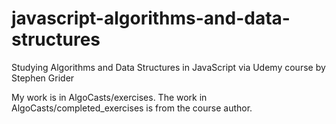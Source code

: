 # javascript-algorithms-and-data-structures

Studying Algorithms and Data Structures in JavaScript via Udemy course by Stephen Grider

My work is in AlgoCasts/exercises. The work in AlgoCasts/completed_exercises is from the course author.
